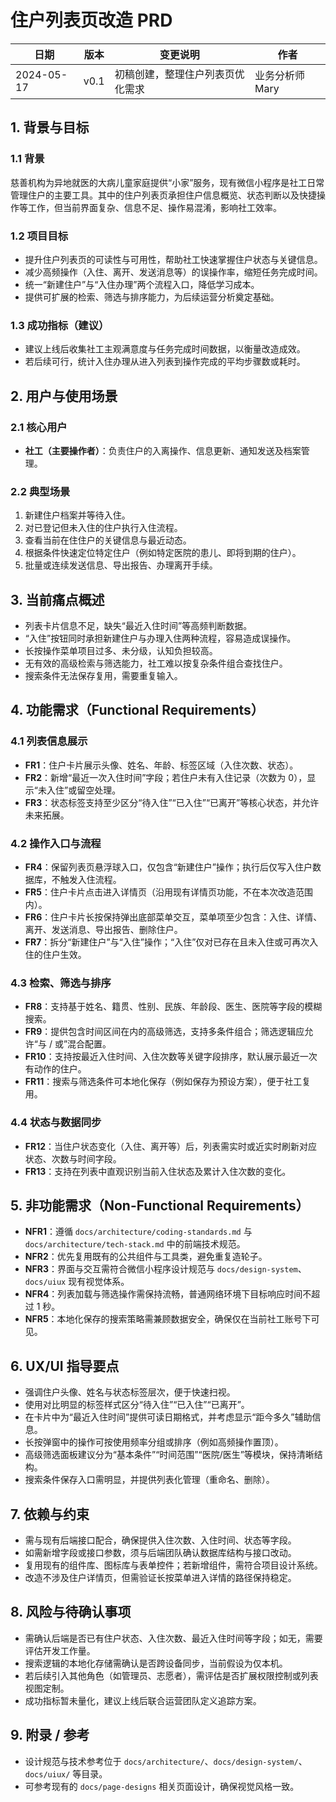 # 住户列表页改造 PRD

| 日期 | 版本 | 变更说明 | 作者 |
| --- | --- | --- | --- |
| 2024-05-17 | v0.1 | 初稿创建，整理住户列表页优化需求 | 业务分析师 Mary |

## 1. 背景与目标

### 1.1 背景
慈善机构为异地就医的大病儿童家庭提供“小家”服务，现有微信小程序是社工日常管理住户的主要工具。其中的住户列表页承担住户信息概览、状态判断以及快捷操作等工作，但当前界面复杂、信息不足、操作易混淆，影响社工效率。

### 1.2 项目目标
- 提升住户列表页的可读性与可用性，帮助社工快速掌握住户状态与关键信息。
- 减少高频操作（入住、离开、发送消息等）的误操作率，缩短任务完成时间。
- 统一“新建住户”与“入住办理”两个流程入口，降低学习成本。
- 提供可扩展的检索、筛选与排序能力，为后续运营分析奠定基础。

### 1.3 成功指标（建议）
- 建议上线后收集社工主观满意度与任务完成时间数据，以衡量改造成效。
- 若后续可行，统计入住办理从进入列表到操作完成的平均步骤数或耗时。

## 2. 用户与使用场景

### 2.1 核心用户
- **社工（主要操作者）**：负责住户的入离操作、信息更新、通知发送及档案管理。

### 2.2 典型场景
1. 新建住户档案并等待入住。
2. 对已登记但未入住的住户执行入住流程。
3. 查看当前在住住户的关键信息与最近动态。
4. 根据条件快速定位特定住户（例如特定医院的患儿、即将到期的住户）。
5. 批量或连续发送信息、导出报告、办理离开手续。

## 3. 当前痛点概述
- 列表卡片信息不足，缺失“最近入住时间”等高频判断数据。
- “入住”按钮同时承担新建住户与办理入住两种流程，容易造成误操作。
- 长按操作菜单项目过多、未分级，认知负担较高。
- 无有效的高级检索与筛选能力，社工难以按复杂条件组合查找住户。
- 搜索条件无法保存复用，需要重复输入。

## 4. 功能需求（Functional Requirements）

### 4.1 列表信息展示
- **FR1**：住户卡片展示头像、姓名、年龄、标签区域（入住次数、状态）。
- **FR2**：新增“最近一次入住时间”字段；若住户未有入住记录（次数为 0），显示“未入住”或留空处理。
- **FR3**：状态标签支持至少区分“待入住”“已入住”“已离开”等核心状态，并允许未来拓展。

### 4.2 操作入口与流程
- **FR4**：保留列表页悬浮球入口，仅包含“新建住户”操作；执行后仅写入住户数据库，不触发入住流程。
- **FR5**：住户卡片点击进入详情页（沿用现有详情页功能，不在本次改造范围内）。
- **FR6**：住户卡片长按保持弹出底部菜单交互，菜单项至少包含：入住、详情、离开、发送消息、导出报告、删除住户。
- **FR7**：拆分“新建住户”与“入住”操作；“入住”仅对已存在且未入住或可再次入住的住户生效。

### 4.3 检索、筛选与排序
- **FR8**：支持基于姓名、籍贯、性别、民族、年龄段、医生、医院等字段的模糊搜索。
- **FR9**：提供包含时间区间在内的高级筛选，支持多条件组合；筛选逻辑应允许“与 / 或”混合配置。
- **FR10**：支持按最近入住时间、入住次数等关键字段排序，默认展示最近一次有动作的住户。
- **FR11**：搜索与筛选条件可本地化保存（例如保存为预设方案），便于社工复用。

### 4.4 状态与数据同步
- **FR12**：当住户状态变化（入住、离开等）后，列表需实时或近实时刷新对应状态、次数与时间字段。
- **FR13**：支持在列表中直观识别当前入住状态及累计入住次数的变化。

## 5. 非功能需求（Non-Functional Requirements）
- **NFR1**：遵循 `docs/architecture/coding-standards.md` 与 `docs/architecture/tech-stack.md` 中的前端技术规范。
- **NFR2**：优先复用既有的公共组件与工具类，避免重复造轮子。
- **NFR3**：界面与交互需符合微信小程序设计规范与 `docs/design-system`、`docs/uiux` 现有视觉体系。
- **NFR4**：列表加载与筛选操作需保持流畅，普通网络环境下目标响应时间不超过 1 秒。
- **NFR5**：本地化保存的搜索策略需兼顾数据安全，确保仅在当前社工账号下可见。

## 6. UX/UI 指导要点
- 强调住户头像、姓名与状态标签层次，便于快速扫视。
- 使用对比明显的标签样式区分“待入住”“已入住”“已离开”。
- 在卡片中为“最近入住时间”提供可读日期格式，并考虑显示“距今多久”辅助信息。
- 长按弹窗中的操作可按使用频率分组或排序（例如高频操作置顶）。
- 高级筛选面板建议分为“基本条件”“时间范围”“医院/医生”等模块，保持清晰结构。
- 搜索条件保存入口需明显，并提供列表化管理（重命名、删除）。

## 7. 依赖与约束
- 需与现有后端接口配合，确保提供入住次数、入住时间、状态等字段。
- 如需新增字段或接口参数，须与后端团队确认数据库结构与接口改动。
- 复用现有的组件库、图标库与表单控件；若新增组件，需符合项目设计系统。
- 改造不涉及住户详情页，但需验证长按菜单进入详情的路径保持稳定。

## 8. 风险与待确认事项
- 需确认后端是否已有住户状态、入住次数、最近入住时间等字段；如无，需要评估开发工作量。
- 搜索逻辑的本地化存储需确认是否跨设备同步，当前假设为仅本机。
- 若后续引入其他角色（如管理员、志愿者），需评估是否扩展权限控制或列表视图定制。
- 成功指标暂未量化，建议上线后联合运营团队定义追踪方案。

## 9. 附录 / 参考
- 设计规范与技术参考位于 `docs/architecture/`、`docs/design-system/`、`docs/uiux/` 等目录。
- 可参考现有的 `docs/page-designs` 相关页面设计，确保视觉风格一致。
